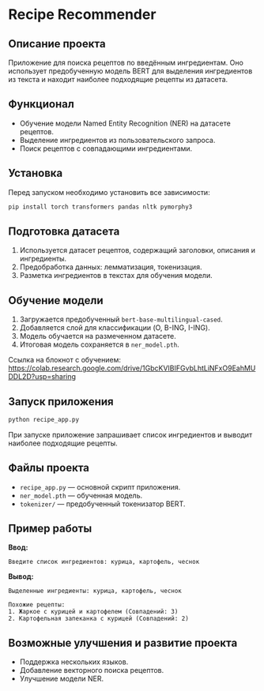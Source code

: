 # Recipe Recommender

## Описание проекта
Приложение для поиска рецептов по введённым ингредиентам. Оно использует предобученную модель BERT для выделения ингредиентов из текста и находит наиболее подходящие рецепты из датасета.

## Функционал
- Обучение модели Named Entity Recognition (NER) на датасете рецептов.
- Выделение ингредиентов из пользовательского запроса.
- Поиск рецептов с совпадающими ингредиентами.

## Установка
Перед запуском необходимо установить все зависимости:
```bash
pip install torch transformers pandas nltk pymorphy3
```

## Подготовка датасета
1. Используется датасет рецептов, содержащий заголовки, описания и ингредиенты.
2. Предобработка данных: лемматизация, токенизация.
3. Разметка ингредиентов в текстах для обучения модели.

## Обучение модели
1. Загружается предобученный `bert-base-multilingual-cased`.
2. Добавляется слой для классификации (O, B-ING, I-ING).
3. Модель обучается на размеченном датасете.
4. Итоговая модель сохраняется в `ner_model.pth`.

Ссылка на блокнот с обучением: [https://colab.research.google.com/drive/1GbcKVIBIFGvbLhtLiNFxO9EahMUDDL2D?usp=sharing
](https://colab.research.google.com/drive/1QBxSLsA3J6XkN66J9HZtdzOW2P7QqZ0N?usp=sharing)
## Запуск приложения
```bash
python recipe_app.py
```
При запуске приложение запрашивает список ингредиентов и выводит наиболее подходящие рецепты.

## Файлы проекта
- `recipe_app.py` — основной скрипт приложения.
- `ner_model.pth` — обученная модель.
- `tokenizer/` — предобученный токенизатор BERT.

## Пример работы
**Ввод:**
```
Введите список ингредиентов: курица, картофель, чеснок
```
**Вывод:**
```
Выделенные ингредиенты: курица, картофель, чеснок

Похожие рецепты:
1. Жаркое с курицей и картофелем (Совпадений: 3)
2. Картофельная запеканка с курицей (Совпадений: 2)
```

## Возможные улучшения и развитие проекта
- Поддержка нескольких языков.
- Добавление векторного поиска рецептов.
- Улучшение модели NER.
